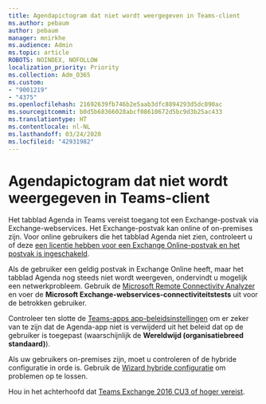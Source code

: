 ```yaml
---
title: Agendapictogram dat niet wordt weergegeven in Teams-client
ms.author: pebaum
author: pebaum
manager: mnirkhe
ms.audience: Admin
ms.topic: article
ROBOTS: NOINDEX, NOFOLLOW
localization_priority: Priority
ms.collection: Adm_O365
ms.custom:
- "9001219"
- "4375"
ms.openlocfilehash: 21692639fb746b2e5aab3dfc8894293d5dc890ac
ms.sourcegitcommit: b0d5b68366028abcf08610672d5bc9d3b25ac433
ms.translationtype: HT
ms.contentlocale: nl-NL
ms.lasthandoff: 03/24/2020
ms.locfileid: "42931982"
---
```

# <a name="calendar-icon-not-showing-in-teams-client"></a>Agendapictogram dat niet wordt weergegeven in Teams-client

Het tabblad Agenda in Teams vereist toegang tot een Exchange-postvak via Exchange-webservices. Het Exchange-postvak kan online of on-premises zijn. Voor online gebruikers die het tabblad Agenda niet zien, controleert u of deze [een licentie hebben voor een Exchange Online-postvak en het postvak is ingeschakeld](https://docs.microsoft.com/exchange/recipients-in-exchange-online/create-user-mailboxes).

Als de gebruiker een geldig postvak in Exchange Online heeft, maar het tabblad Agenda nog steeds niet wordt weergeven, ondervindt u mogelijk een netwerkprobleem. Gebruik de [Microsoft Remote Connectivity Analyzer](https://testconnectivity.microsoft.com/) en voer de **Microsoft Exchange-webservices-connectiviteitstests** uit voor de betrokken gebruiker.

Controleer ten slotte de [Teams-apps app-beleidsinstellingen](https://admin.teams.microsoft.com/policies/app-setup) om er zeker van te zijn dat de Agenda-app niet is verwijderd uit het beleid dat op de gebruiker is toegepast (waarschijnlijk de **Wereldwijd (organisatiebreed standaard)**).

Als uw gebruikers on-premises zijn, moet u controleren of de hybride configuratie in orde is. Gebruik de [Wizard hybride configuratie](https://docs.microsoft.com/exchange/hybrid-deployment/hybrid-agent) om problemen op te lossen.

Hou in het achterhoofd dat [Teams Exchange 2016 CU3 of hoger vereist](https://docs.microsoft.com/microsoftteams/exchange-teams-interact).
